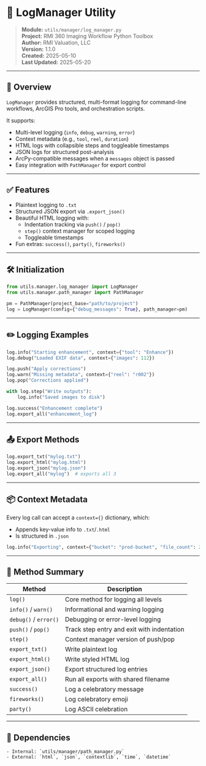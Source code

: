 
# 🧾 LogManager Utility

> **Module:** `utils/manager/log_manager.py`  
> **Project:** RMI 360 Imaging Workflow Python Toolbox  
> **Author:** RMI Valuation, LLC  
> **Version:** 1.1.0  
> **Created:** 2025-05-10  
> **Last Updated:** 2025-05-20

---

## 📌 Overview

`LogManager` provides structured, multi-format logging for command-line workflows, ArcGIS Pro tools, and orchestration scripts.

It supports:
- Multi-level logging (`info`, `debug`, `warning`, `error`)
- Context metadata (e.g., `tool`, `reel`, `duration`)
- HTML logs with collapsible steps and toggleable timestamps
- JSON logs for structured post-analysis
- ArcPy-compatible messages when a `messages` object is passed
- Easy integration with `PathManager` for export control

---

## ✅ Features

- Plaintext logging to `.txt`
- Structured JSON export via `.export_json()`
- Beautiful HTML logging with:
  - Indentation tracking via `push()` / `pop()`
  - `step()` context manager for scoped logging
  - Toggleable timestamps
- Fun extras: `success()`, `party()`, `fireworks()`

---

## 🛠 Initialization

```python
from utils.manager.log_manager import LogManager
from utils.manager.path_manager import PathManager

pm = PathManager(project_base="path/to/project")
log = LogManager(config={"debug_messages": True}, path_manager=pm)
```

---

## ✏️ Logging Examples

```python
log.info("Starting enhancement", context={"tool": "Enhance"})
log.debug("Loaded EXIF data", context={"images": 112})

log.push("Apply corrections")
log.warn("Missing metadata", context={"reel": "r002"})
log.pop("Corrections applied")

with log.step("Write outputs"):
    log.info("Saved images to disk")

log.success("Enhancement complete")
log.export_all("enhancement_log")
```

---

## 📤 Export Methods

```python
log.export_txt("mylog.txt")
log.export_html("mylog.html")
log.export_json("mylog.json")
log.export_all("mylog")  # exports all 3
```

---

## 📦 Context Metadata

Every log call can accept a `context={}` dictionary, which:
- Appends key-value info to `.txt`/`.html`
- Is structured in `.json`

```python
log.info("Exporting", context={"bucket": "prod-bucket", "file_count": 24})
```

---

## 📄 Method Summary

| Method               | Description                                      |
|----------------------|--------------------------------------------------|
| `log()`              | Core method for logging all levels               |
| `info()` / `warn()`  | Informational and warning logging                |
| `debug()` / `error()`| Debugging or error-level logging                 |
| `push()` / `pop()`   | Track step entry and exit with indentation       |
| `step()`             | Context manager version of push/pop              |
| `export_txt()`       | Write plaintext log                              |
| `export_html()`      | Write styled HTML log                            |
| `export_json()`      | Export structured log entries                    |
| `export_all()`       | Run all exports with shared filename             |
| `success()`          | Log a celebratory message                        |
| `fireworks()`        | Log celebratory emoji                            |
| `party()`            | Log ASCII celebration                            |

---

## 🔁 Dependencies

```
- Internal: `utils/manager/path_manager.py`
- External: `html`, `json`, `contextlib`, `time`, `datetime`
```
